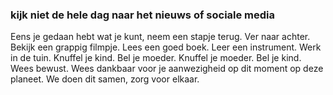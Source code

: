 ### kijk niet de hele dag naar het nieuws of sociale media

Eens je gedaan hebt wat je kunt, neem een stapje terug. Ver naar achter. Bekijk een grappig filmpje. Lees een goed boek. Leer een instrument. Werk in de tuin. Knuffel je kind. Bel je moeder. Knuffel je moeder. Bel je kind. Wees bewust. Wees dankbaar voor je aanwezigheid op dit moment op deze planeet. We doen dit samen, zorg voor elkaar.
